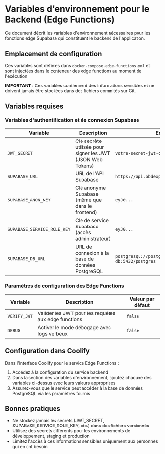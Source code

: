 # Variables d'environnement pour le Backend (Edge Functions)

Ce document décrit les variables d'environnement nécessaires pour les fonctions edge Supabase qui constituent le backend de l'application.

## Emplacement de configuration

Ces variables sont définies dans `docker-compose.edge-functions.yml` et sont injectées dans le conteneur des edge functions au moment de l'exécution.

**IMPORTANT** : Ces variables contiennent des informations sensibles et ne doivent jamais être stockées dans des fichiers commités sur Git.

## Variables requises

### Variables d'authentification et de connexion Supabase

| Variable | Description | Exemple |
|---------|-------------|---------|
| `JWT_SECRET` | Clé secrète utilisée pour signer les JWT (JSON Web Tokens) | `votre-secret-jwt-complexe` |
| `SUPABASE_URL` | URL de l'API Supabase | `https://api.obdexpress.fr` |
| `SUPABASE_ANON_KEY` | Clé anonyme Supabase (même que dans le frontend) | `eyJ0...` |
| `SUPABASE_SERVICE_ROLE_KEY` | Clé de service Supabase (accès administrateur) | `eyJ0...` |
| `SUPABASE_DB_URL` | URL de connexion à la base de données PostgreSQL | `postgresql://postgres:password@supabase-db:5432/postgres` |

### Paramètres de configuration des Edge Functions

| Variable | Description | Valeur par défaut |
|---------|-------------|-------------------|
| `VERIFY_JWT` | Valider les JWT pour les requêtes aux edge functions | `false` |
| `DEBUG` | Activer le mode débogage avec logs verbeux | `false` |



## Configuration dans Coolify

Dans l'interface Coolify pour le service Edge Functions :

1. Accédez à la configuration du service backend
2. Dans la section des variables d'environnement, ajoutez chacune des variables ci-dessus avec leurs valeurs appropriées
3. Assurez-vous que le service peut accéder à la base de données PostgreSQL via les paramètres fournis

## Bonnes pratiques

- Ne stockez jamais les secrets (JWT_SECRET, SUPABASE_SERVICE_ROLE_KEY, etc.) dans des fichiers versionnés
- Utilisez des secrets différents pour les environnements de développement, staging et production
- Limitez l'accès à ces informations sensibles uniquement aux personnes qui en ont besoin
